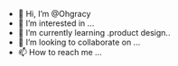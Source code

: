 - 👋 Hi, I’m @Ohgracy
- 👀 I’m interested in ...
- 🌱 I’m currently learning .product design..
- 💞️ I’m looking to collaborate on ...
- 📫 How to reach me ...

<!---
Ohgracy/Ohgracy is a ✨ special ✨ repository because its `README.md` (this file) appears on your GitHub profile.
You can click the Preview link to take a look at your changes.
--->
